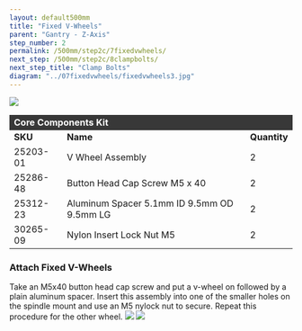 ```yaml
---
layout: default500mm
title: "Fixed V-Wheels"
parent: "Gantry - Z-Axis"
step_number: 2
permalink: /500mm/step2c/7fixedvwheels/
next_step: /500mm/step2c/8clampbolts/
next_step_title: "Clamp Bolts"
diagram: "../07fixedvwheels/fixedvwheels3.jpg"
---
```

<img src="../../step2/photo/jpfs_DSC2749.jpg">

<table>
  <tr>
    <td style="color:#fff;background: #383838" colspan="3">
      <b>Core Components Kit</b>
    </td>
  </tr>
  <tr>
    <td>
      <b>SKU</b>
    </td>
    <td>
      <b>Name</b>
    </td>
    <td>
      <b>Quantity</b>
    </td>
  </tr>
  <tr>
    <td>
      25203-01
    </td>
    <td>
      V Wheel Assembly
    </td>
    <td>
      2
    </td>
  </tr>
  <tr>
    <td>
      25286-48
    </td>
    <td>
      Button Head Cap Screw M5 x 40
    </td>
    <td>
      2
    </td>
  </tr>
  <tr>
    <td>
      25312-23
    </td>
    <td>
      Aluminum Spacer 5.1mm ID 9.5mm OD 9.5mm LG
    </td>
    <td>
      2
    </td>
  </tr>
  <tr>
    <td>
      30265-09
    </td>
    <td>
      Nylon Insert Lock Nut M5
    </td>
    <td>
      2
    </td>
  </tr>
</table>

<h3>Attach Fixed V-Wheels</h3>

Take an M5x40 button head cap screw and put a v-wheel on followed by a plain aluminum spacer. Insert this assembly into one of the smaller holes on the spindle mount and use an M5 nylock nut to secure. Repeat this procedure for the other wheel.
<img src="../../step2/photo/jpfs_DSC2747.jpg">
<img src="../../step2/photo/jpfs_DSC2748.jpg">
